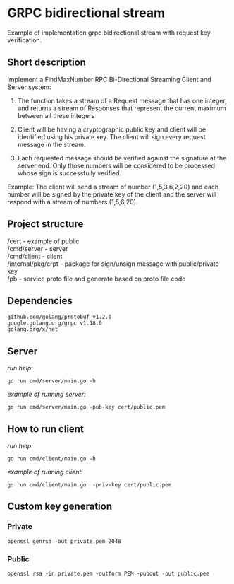# GRPC bidirectional stream
Example of implementation grpc bidirectional stream with request key verification.

## Short description
Implement a FindMaxNumber RPC Bi-Directional Streaming Client and Server
system:

1. The function takes a stream of a Request message that has one integer, and
returns a stream of Responses that represent the current maximum between
all these integers

2. Client will be having a cryptographic public key and client will be identified
using his private key. The client will sign every request message in the stream.

3. Each requested message should be verified against the signature at the
server end. Only those numbers will be considered to be processed whose
sign is successfully verified.

Example: The client will send a stream of number (1,5,3,6,2,20) and each number
will be signed by the private key of the client and the server will respond with a
stream of numbers (1,5,6,20).

## Project structure
/cert - example of public <br/>
/cmd/server - server <br/>
/cmd/client - client <br/>
/internal/pkg/crpt - package for sign/unsign message with public/private key <br/>
/pb - service proto file and generate based on proto file code <br/>

## Dependencies
    github.com/golang/protobuf v1.2.0
    google.golang.org/grpc v1.18.0
    golang.org/x/net

## Server
*run help:*
```
go run cmd/server/main.go -h
```
*example of running server:*
```
go run cmd/server/main.go -pub-key cert/public.pem
```
## How to run client
*run help:*
```
go run cmd/client/main.go -h
```
*example of running client:*
```
go run cmd/client/main.go  -priv-key cert/public.pem
```

## Custom key generation
### Private
```
openssl genrsa -out private.pem 2048
```
### Public
```
openssl rsa -in private.pem -outform PEM -pubout -out public.pem
```
